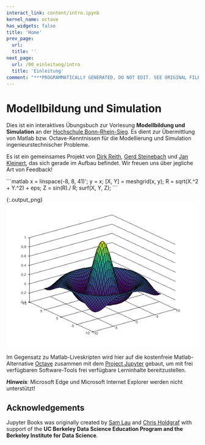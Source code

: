 ```yaml
---
interact_link: content/intro.ipynb
kernel_name: octave
has_widgets: false
title: 'Home'
prev_page:
  url: 
  title: ''
next_page:
  url: /00_einleitung/intro
  title: 'Einleitung'
comment: "***PROGRAMMATICALLY GENERATED, DO NOT EDIT. SEE ORIGINAL FILES IN /content***"
---
```


# Modellbildung und Simulation

Dies ist ein interaktives Übungsbuch zur Vorlesung __Modellbildung und Simulation__ an der [Hochschule Bonn-Rhein-Sieg](https://www.h-brs.de). Es dient zur Übermittlung von Matlab bzw. Octave-Kenntnissen für die Modellierung und Simulation ingenieurstechnischer Probleme.

Es ist ein gemeinsames Projekt von [Dirk Reith](https://www.h-brs.de/de/emt/dirk-reith), [Gerd Steinebach](https://www.h-brs.de/de/emt/prof-dr-gerd-steinebach) und [Jan Kleinert](https://www.h-brs.de/de/emt/prof-dr-jan-kleinert), das sich gerade im Aufbau befindet. Wir freuen uns über jegliche Art von Feedback!

<div markdown="1" class="cell code_cell">
<div class="input_area" markdown="1">
```matlab
x = linspace(-8, 8, 41)';
y = x;
[X, Y] = meshgrid(x, y);
R = sqrt(X.^2 + Y.^2) + eps;
Z = sin(R)./ R;
surf(X, Y, Z);
```
</div>

<div class="output_wrapper" markdown="1">
<div class="output_subarea" markdown="1">

{:.output_png}
![png](images/intro_1_0.png)

</div>
</div>
</div>

Im Gegensatz zu Matlab-Liveskripten wird hier auf die kostenfreie Matlab-Alternative [Octave](https://www.gnu.org/software/octave/) zusammen mit dem [Project Jupyter](https://jupyter.org/) gebaut, um mit frei verfügbaren Software-Tools frei verfügbare Lerninhalte bereitzustellen.

***Hinweis***: Microsoft Edge und Microsoft Internet Explorer werden nicht unterstützt!

## Acknowledgements

Jupyter Books was originally created by [Sam Lau][sam] and [Chris Holdgraf][chris]
with support of the **UC Berkeley Data Science Education Program and the Berkeley
Institute for Data Science**.

[sam]: http://www.samlau.me/
[chris]: https://predictablynoisy.com
